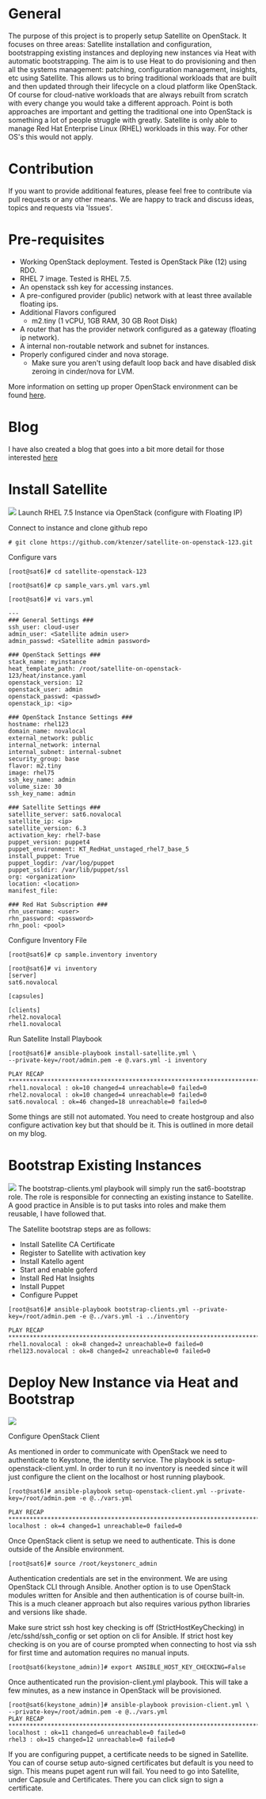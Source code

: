# General
The purpose of this project is to properly setup Satellite on OpenStack. It focuses on three areas: Satellite installation and configuration, bootstrapping existing instances and deploying new instances via Heat with automatic bootstrapping.
The aim is to use Heat to do provisioning and then all the systems management: patching, configuration management, insights, etc using Satellite. 
This allows us to bring traditional workloads that are built and then updated through their lifecycle on a cloud platform like OpenStack. Of course for cloud-native workloads that are always rebuilt from scratch with every change you would take a different approach. Point is both approaches are important and getting the traditional one into OpenStack is something a lot of people struggle with greatly.
Satellite is only able to manage Red Hat Enterprise Linux (RHEL) workloads in this way. For other OS's this would not apply.

# Contribution
If you want to provide additional features, please feel free to contribute via pull requests or any other means.
We are happy to track and discuss ideas, topics and requests via 'Issues'.

# Pre-requisites
* Working OpenStack deployment. Tested is OpenStack Pike (12) using RDO.
* RHEL 7 image. Tested is RHEL 7.5.
* An openstack ssh key for accessing instances.
* A pre-configured provider (public) network with at least three available floating ips.
* Additional Flavors configured
  * m2.tiny  (1 vCPU, 1GB RAM, 30 GB Root Disk)
* A router that has the provider network configured as a gateway (floating ip network).
* A internal non-routable network and subnet for instances.
* Properly configured cinder and nova storage.
  * Make sure you aren't using default loop back and have disabled disk zeroing in cinder/nova for LVM.

More information on setting up proper OpenStack environment can be found [here](https://keithtenzer.com/2018/02/05/openstack-12-pike-lab-installation-and-configuration-guide-with-hetzner-root-servers/).

# Blog
I have also created a blog that goes into a bit more detail for those interested
[here]([here](https://keithtenzer.com/2018/06/15/satellite-on-openstack-1-2-3-systems-management-in-the-cloud/))

# Install Satellite
![](images/one.png)
Launch RHEL 7.5 Instance via OpenStack (configure with Floating IP)

Connect to instance and clone github repo
```
# git clone https://github.com/ktenzer/satellite-on-openstack-123.git
```

Configure vars
```
[root@sat6]# cd satellite-openstack-123
```

```
[root@sat6]# cp sample_vars.yml vars.yml
```
```
[root@sat6]# vi vars.yml
```

```
---
### General Settings ###
ssh_user: cloud-user
admin_user: <Satellite admin user>
admin_passwd: <Satellite admin password>

### OpenStack Settings ###
stack_name: myinstance
heat_template_path: /root/satellite-on-openstack-123/heat/instance.yaml
openstack_version: 12
openstack_user: admin
openstack_passwd: <passwd>
openstack_ip: <ip>

### OpenStack Instance Settings ###
hostname: rhel123
domain_name: novalocal
external_network: public
internal_network: internal
internal_subnet: internal-subnet
security_group: base
flavor: m2.tiny
image: rhel75
ssh_key_name: admin
volume_size: 30
ssh_key_name: admin

### Satellite Settings ###
satellite_server: sat6.novalocal
satellite_ip: <ip>
satellite_version: 6.3
activation_key: rhel7-base
puppet_version: puppet4
puppet_environment: KT_RedHat_unstaged_rhel7_base_5
install_puppet: True
puppet_logdir: /var/log/puppet
puppet_ssldir: /var/lib/puppet/ssl
org: <organization>
location: <location>
manifest_file:

### Red Hat Subscription ###
rhn_username: <user>
rhn_password: <password>
rhn_pool: <pool>
```

Configure Inventory File
```
[root@sat6]# cp sample.inventory inventory
```
```
[root@sat6]# vi inventory
[server]
sat6.novalocal

[capsules]

[clients]
rhel2.novalocal
rhel1.novalocal
```

Run Satellite Install Playbook
```
[root@sat6]# ansible-playbook install-satellite.yml \
--private-key=/root/admin.pem -e @.vars.yml -i inventory

PLAY RECAP *****************************************************************************************
rhel1.novalocal : ok=10 changed=4 unreachable=0 failed=0
rhel2.novalocal : ok=10 changed=4 unreachable=0 failed=0
sat6.novalocal : ok=46 changed=18 unreachable=0 failed=0
```

Some things are still not automated. You need to create hostgroup and also configure activation key but that should be it. This is outlined in more detail on my blog.

# Bootstrap Existing Instances
![](images/two.png)
The bootstrap-clients.yml playbook will simply run the sat6-bootstrap role. The role is responsible for connecting an existing instance to Satellite. A good practice in Ansible is to put tasks into roles and make them reusable, I have followed that.

The Satellite bootstrap steps are as follows:

* Install Satellite CA Certificate
* Register to Satellite with activation key
* Install Katello agent
* Start and enable goferd
* Install Red Hat Insights
* Install Puppet
* Configure Puppet

```
[root@sat6]# ansible-playbook bootstrap-clients.yml --private-key=/root/admin.pem -e @../vars.yml -i ../inventory

PLAY RECAP *****************************************************************************************
rhel1.novalocal : ok=8 changed=2 unreachable=0 failed=0
rhel123.novalocal : ok=8 changed=2 unreachable=0 failed=0
```

# Deploy New Instance via Heat and Bootstrap
![](images/three.png)

Configure OpenStack Client

As mentioned in order to communicate with OpenStack we need to authenticate to Keystone, the identity service. The playbook is setup-openstack-client.yml. In order to run it no inventory is needed since it will just configure the client on the localhost or host running playbook.

```
[root@sat6]# ansible-playbook setup-openstack-client.yml --private-key=/root/admin.pem -e @../vars.yml

PLAY RECAP *****************************************************************************************
localhost : ok=4 changed=1 unreachable=0 failed=0
```

Once OpenStack client is setup we need to authenticate. This is done outside of the Ansible environment.

``` 
[root@sat6]# source /root/keystonerc_admin
```

Authentication credentials are set in the environment. We are using OpenStack CLI through Ansible. Another option is to use OpenStack modules written for Ansible and then authentication is of course built-in. This is a much cleaner approach but also requires various python libraries and versions like shade.

Make sure strict ssh host key checking is off (StrictHostKeyChecking) in /etc/sshd/ssh_config or set option on cli for Ansible. If strict host key checking is on you are of course prompted when connecting to host via ssh for first time and automation requires no manual inputs.

```
[root@sat6(keystone_admin)]# export ANSIBLE_HOST_KEY_CHECKING=False
```

Once authenticated run the provision-client.yml playbook. This will take a few minutes, as a new instance in OpenStack will be provisioned.

``` 
[root@sat6(keystone_admin)]# ansible-playbook provision-client.yml \
--private-key=/root/admin.pem -e @../vars.yml
PLAY RECAP *****************************************************************************************
localhost : ok=11 changed=6 unreachable=0 failed=0
rhel3 : ok=15 changed=12 unreachable=0 failed=0
```

If you are configuring puppet, a certificate needs to be signed in Satellite. You can of course setup auto-signed certificates but default is you need to sign. This means pupet agent run will fail. You need to go into Satellite, under Capsule and Certificates. There you can click sign to sign a certificate.



